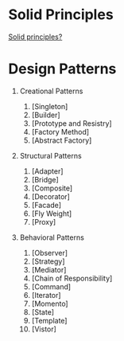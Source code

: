 # Solid Principles
   [Solid principles?](https://medium.com/@ObitoUchia/s-o-l-i-d-principles-c91f710d504a)
# Design Patterns
1. Creational Patterns
   1. [Singleton]
   2. [Builder]
   3. [Prototype and Resistry]
   4. [Factory Method]
   5. [Abstract Factory]
      
2. Structural Patterns
   1. [Adapter]
   2. [Bridge]
   3. [Composite]
   4. [Decorator]
   5. [Facade]
   6. [Fly Weight]
   7. [Proxy]

3. Behavioral Patterns
   1. [Observer]
   2. [Strategy]
   3. [Mediator]
   4. [Chain of Responsibility]
   5. [Command]
   6. [Iterator]
   7. [Momento]
   8. [State]
   9. [Template]
   10. [Vistor]
